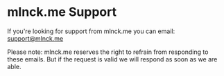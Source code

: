 # mlnck.me Support

If you're looking for support from mlnck.me you can email:
  [support@mlnck.me](mailto:support@mlnck.me)

Please note: mlnck.me reserves the right to refrain from responding to these emails. But if the request is valid we will respond as soon as we are able.